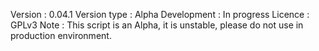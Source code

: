 Version : 0.04.1
Version type : Alpha
Development : In progress
Licence : GPLv3
Note : This script is an Alpha, it is unstable, please do not use in production environment. 
